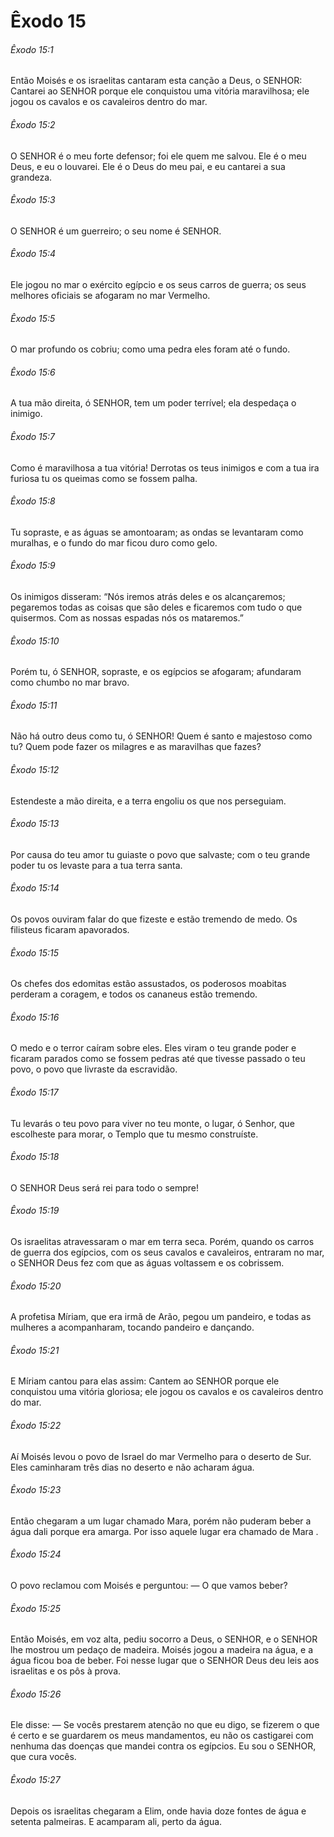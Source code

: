 # Êxodo 15

###### Êxodo 15:1

Então Moisés e os israelitas cantaram esta canção a Deus, o SENHOR: Cantarei ao SENHOR porque ele conquistou uma vitória maravilhosa; ele jogou os cavalos e os cavaleiros dentro do mar.

###### Êxodo 15:2

O SENHOR é o meu forte defensor; foi ele quem me salvou. Ele é o meu Deus, e eu o louvarei. Ele é o Deus do meu pai, e eu cantarei a sua grandeza.

###### Êxodo 15:3

O SENHOR é um guerreiro; o seu nome é SENHOR.

###### Êxodo 15:4

Ele jogou no mar o exército egípcio e os seus carros de guerra; os seus melhores oficiais se afogaram no mar Vermelho.

###### Êxodo 15:5

O mar profundo os cobriu; como uma pedra eles foram até o fundo.

###### Êxodo 15:6

A tua mão direita, ó SENHOR, tem um poder terrível; ela despedaça o inimigo.

###### Êxodo 15:7

Como é maravilhosa a tua vitória! Derrotas os teus inimigos e com a tua ira furiosa tu os queimas como se fossem palha.

###### Êxodo 15:8

Tu sopraste, e as águas se amontoaram; as ondas se levantaram como muralhas, e o fundo do mar ficou duro como gelo.

###### Êxodo 15:9

Os inimigos disseram: “Nós iremos atrás deles e os alcançaremos; pegaremos todas as coisas que são deles e ficaremos com tudo o que quisermos. Com as nossas espadas nós os mataremos.”

###### Êxodo 15:10

Porém tu, ó SENHOR, sopraste, e os egípcios se afogaram; afundaram como chumbo no mar bravo.

###### Êxodo 15:11

Não há outro deus como tu, ó SENHOR! Quem é santo e majestoso como tu? Quem pode fazer os milagres e as maravilhas que fazes?

###### Êxodo 15:12

Estendeste a mão direita, e a terra engoliu os que nos perseguiam.

###### Êxodo 15:13

Por causa do teu amor tu guiaste o povo que salvaste; com o teu grande poder tu os levaste para a tua terra santa.

###### Êxodo 15:14

Os povos ouviram falar do que fizeste e estão tremendo de medo. Os filisteus ficaram apavorados.

###### Êxodo 15:15

Os chefes dos edomitas estão assustados, os poderosos moabitas perderam a coragem, e todos os cananeus estão tremendo.

###### Êxodo 15:16

O medo e o terror caíram sobre eles. Eles viram o teu grande poder e ficaram parados como se fossem pedras até que tivesse passado o teu povo, o povo que livraste da escravidão.

###### Êxodo 15:17

Tu levarás o teu povo para viver no teu monte, o lugar, ó Senhor, que escolheste para morar, o Templo que tu mesmo construíste.

###### Êxodo 15:18

O SENHOR Deus será rei para todo o sempre!

###### Êxodo 15:19

Os israelitas atravessaram o mar em terra seca. Porém, quando os carros de guerra dos egípcios, com os seus cavalos e cavaleiros, entraram no mar, o SENHOR Deus fez com que as águas voltassem e os cobrissem.

###### Êxodo 15:20

A profetisa Míriam, que era irmã de Arão, pegou um pandeiro, e todas as mulheres a acompanharam, tocando pandeiro e dançando.

###### Êxodo 15:21

E Míriam cantou para elas assim: Cantem ao SENHOR porque ele conquistou uma vitória gloriosa; ele jogou os cavalos e os cavaleiros dentro do mar.

###### Êxodo 15:22

Aí Moisés levou o povo de Israel do mar Vermelho para o deserto de Sur. Eles caminharam três dias no deserto e não acharam água.

###### Êxodo 15:23

Então chegaram a um lugar chamado Mara, porém não puderam beber a água dali porque era amarga. Por isso aquele lugar era chamado de Mara .

###### Êxodo 15:24

O povo reclamou com Moisés e perguntou: — O que vamos beber?

###### Êxodo 15:25

Então Moisés, em voz alta, pediu socorro a Deus, o SENHOR, e o SENHOR lhe mostrou um pedaço de madeira. Moisés jogou a madeira na água, e a água ficou boa de beber. Foi nesse lugar que o SENHOR Deus deu leis aos israelitas e os pôs à prova.

###### Êxodo 15:26

Ele disse: — Se vocês prestarem atenção no que eu digo, se fizerem o que é certo e se guardarem os meus mandamentos, eu não os castigarei com nenhuma das doenças que mandei contra os egípcios. Eu sou o SENHOR, que cura vocês.

###### Êxodo 15:27

Depois os israelitas chegaram a Elim, onde havia doze fontes de água e setenta palmeiras. E acamparam ali, perto da água.

